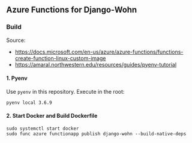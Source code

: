## Azure Functions for Django-Wohn

### Build

Source: 
- <https://docs.microsoft.com/en-us/azure/azure-functions/functions-create-function-linux-custom-image>
- <https://amaral.northwestern.edu/resources/guides/pyenv-tutorial>

#### 1. Pyenv

Use `pyenv` in this repository. Execute in the root:

```
pyenv local 3.6.9
```
#### 2. Start Docker and Build Dockerfile

```
sudo systemctl start docker
sudo func azure functionapp publish django-wohn --build-native-deps
```
